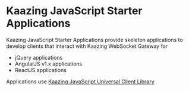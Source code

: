 # Kaazing JavaScript Starter Applications

Kaazing JavaScript Starter Applications provide skeleton applications to develop clients that interact with Kaazing WebSocket Gateway for

- jQuery applications
- AngularJS v1.x applications
- ReactJS applications

Applications use [Kaazing JavaScript Universal Client Library](https://github.com/kaazing/universal-client/tree/develop/javascript)

